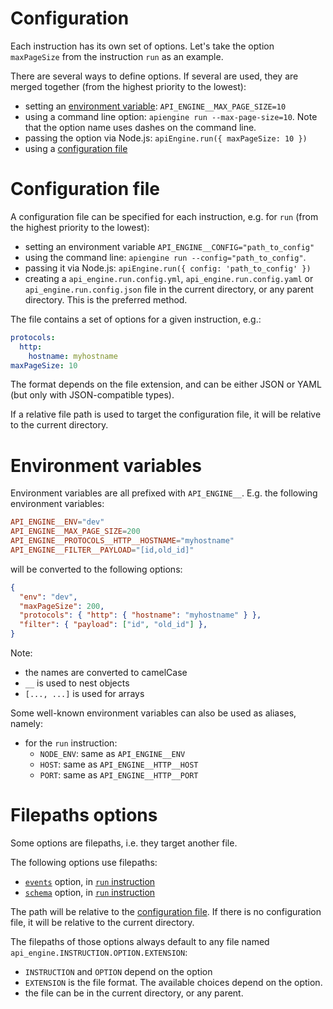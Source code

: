 # Configuration

Each instruction has its own set of options.
Let's take the option `maxPageSize` from the instruction `run` as an example.

There are several ways to define options.
If several are used, they are merged together (from the highest priority to
the lowest):
  - setting an [environment variable](#environment-variables):
    `API_ENGINE__MAX_PAGE_SIZE=10`
  - using a command line option: `apiengine run --max-page-size=10`.
    Note that the option name uses dashes on the command line.
  - passing the option via Node.js: `apiEngine.run({ maxPageSize: 10 })`
  - using a [configuration file](#configuration-file)

# Configuration file

A configuration file can be specified for each instruction, e.g. for `run`
(from the highest priority to the lowest):
  - setting an environment variable `API_ENGINE__CONFIG="path_to_config"`
  - using the command line: `apiengine run --config="path_to_config"`.
  - passing it via Node.js: `apiEngine.run({ config: 'path_to_config' })`
  - creating a `api_engine.run.config.yml`, `api_engine.run.config.yaml` or
    `api_engine.run.config.json` file in the current directory, or any parent
    directory. This is the preferred method.

The file contains a set of options for a given instruction, e.g.:

```yml
protocols:
  http:
    hostname: myhostname
maxPageSize: 10
```

The format depends on the file extension, and can be either JSON or YAML
(but only with JSON-compatible types).

If a relative file path is used to target the configuration file, it will be
relative to the current directory.

# Environment variables

Environment variables are all prefixed with `API_ENGINE__`.
E.g. the following environment variables:

```toml
API_ENGINE__ENV="dev"
API_ENGINE__MAX_PAGE_SIZE=200
API_ENGINE__PROTOCOLS__HTTP__HOSTNAME="myhostname"
API_ENGINE__FILTER__PAYLOAD="[id,old_id]"
```

will be converted to the following options:

```json
{
  "env": "dev",
  "maxPageSize": 200,
  "protocols": { "http": { "hostname": "myhostname" } },
  "filter": { "payload": ["id", "old_id"] },
}
```

Note:
  - the names are converted to camelCase
  - `__` is used to nest objects
  - `[..., ...]` is used for arrays

Some well-known environment variables can also be used as aliases, namely:
  - for the `run` instruction:
     - `NODE_ENV`: same as `API_ENGINE__ENV`
     - `HOST`: same as `API_ENGINE__HTTP__HOST`
     - `PORT`: same as `API_ENGINE__HTTP__PORT`

# Filepaths options

Some options are filepaths, i.e. they target another file.

The following options use filepaths:
  - [`events`](events.md) option, in [`run` instruction](run.md)
  - [`schema`](schema.md) option, in [`run` instruction](run.md)

The path will be relative to the [configuration file](#configuration-file).
If there is no configuration file, it will be relative to the current directory.

The filepaths of those options always default to any file named
`api_engine.INSTRUCTION.OPTION.EXTENSION`:
  - `INSTRUCTION` and `OPTION` depend on the option
  - `EXTENSION` is the file format. The available choices depend on the option.
  - the file can be in the current directory, or any parent.
